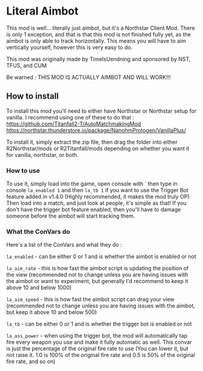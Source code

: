 # Literal Aimbot
This mod is well... literally just aimbot, but it's a Northstar Client Mod.
There is only 1 exception, and that is that this mod is not finished fully yet, as the aimbot is only able to track horizontally. This means you will have to aim vertically yourself, however this is very easy to do.

This mod was originally made by TimeIsUendning and sponsored by NST, TFUS, and CUM

Be warned : THIS MOD IS ACTUALLY AIMBOT AND WILL WORK!!!

## How to install
To install this mod you'll need to either have Northstar or Northstar setup for vanilla. I recommend using one of these to do that : 
https://github.com/Titanfall2-T/AutoMatchmakingMod
https://northstar.thunderstore.io/package/NanohmProtogen/VanillaPlus/

To install it, simply extract the zip file, then drag the folder into either R2Northstar/mods or R2Titanfall/mods depending on whether you want it for vanilla, northstar, or both. 

### How to use

To use it, simply load into the game, open console with \` then type in console `la_enabled 1` and then `la_tb 1` if you want to use the Trigger Bot feature added in v1.4.0 (Highly recommended, it makes the mod truly OP)
Then load into a match, and just look at people, it's simple as that! If you don't have the trigger bot feature enabled, then you'll have to damage someone before the aimbot will start tracking them.

### What the ConVars do
Here's a list of the ConVars and what they do : 

`la_enabled` - can be either 0 or 1 and is whether the aimbot is enabled or not

`la_aim_rate` - this is how fast the aimbot script is updating the position of the view (recommended not to change unless you are having issues with the aimbot or want to experiment, but generally I'd recommend to keep it above 10 and below 1000)

`la_aim_speed` - this is how fast the aimbot script can drag your view (recommended not to change unless you are having issues with the aimbot, but keep it above 10 and below 500)

`la_tb` - can be either 0 or 1 and is whether the trigger bot is enabled or not

`la_ass_power` - when using the trigger bot, the mod will automatically tap fire every weapon you use and make it fully automatic as well. This convar is just the percentage of the original fire rate to use (You can lower it, but not raise it. 1.0 is 100% of the original fire rate and 0.5 is 50% of the original fire rate, and so on)
